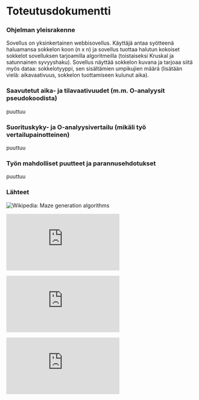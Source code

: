 # Toteutusdokumentti

### Ohjelman yleisrakenne

Sovellus on yksinkertainen webbisovellus. Käyttäjä antaa syötteenä haluamansa sokkelon koon (n x n) ja sovellus tuottaa halutun kokoiset sokkelot sovelluksen tarjoamilla algoritmeilla (toistaiseksi Kruskal ja satunnainen syvyyshaku). Sovellus näyttää sokkelon kuvana ja tarjoaa siitä myös dataa: sokkelotyyppi, sen sisältämien umpikujien määrä (lisätään vielä: aikavaativuus, sokkelon tuottamiseen kulunut aika).


### Saavutetut aika- ja tilavaativuudet (m.m. O-analyysit pseudokoodista)

puuttuu


### Suorituskyky- ja O-analyysivertailu (mikäli työ vertailupainotteinen)

puuttuu


### Työn mahdolliset puutteet ja parannusehdotukset

puuttuu

### Lähteet

![Wikipedia: Maze generation algorithms](https://en.wikipedia.org/wiki/Maze_generation_algorithm)

![John Stilley: Maze-generating algorithms](https://github.com/john-science/mazelib/blob/main/docs/MAZE_GEN_ALGOS.md)

![Survey Paper on Maze Generation Algorithms for Puzzle Solving Games](https://anoopmusale.github.io/resume/paper.pdf)

![Analysis of Maze Generating Algorithms](http://ipsitransactions.org/journals/papers/tir/2019jan/p5.pdf)
